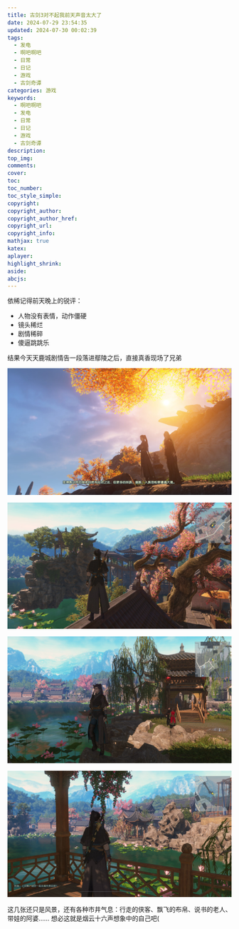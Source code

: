 ```yaml
---
title: 古剑3对不起我前天声音太大了
date: 2024-07-29 23:54:35
updated: 2024-07-30 00:02:39
tags:
  - 发电
  - 啊吧啊吧
  - 日常
  - 日记
  - 游戏
  - 古剑奇谭
categories: 游戏
keywords:
  - 啊吧啊吧
  - 发电
  - 日常
  - 日记
  - 游戏
  - 古剑奇谭
description: 
top_img:
comments:
cover:
toc:
toc_number:
toc_style_simple:
copyright:
copyright_author:
copyright_author_href:
copyright_url:
copyright_info:
mathjax: true
katex:
aplayer:
highlight_shrink:
aside:
abcjs:
---
```


依稀记得前天晚上的锐评：
+ 人物没有表情，动作僵硬
+ 镜头稀烂
+ 剧情稀碎
+ 傻逼跳跳乐

结果今天天鹿城剧情告一段落进鄢陵之后，直接真香现场了兄弟

![这还是在巽风谷](./../../files_/pics/post_pics/2024-07/2024-07-29古剑奇谭3/20240729224617_1.jpg)

![没见过世面的王上.jpg](./../../files_/pics/post_pics/2024-07/2024-07-29古剑奇谭3/20240729235040_1.jpg)

![鄢陵](./../../files_/pics/post_pics/2024-07/2024-07-29古剑奇谭3/20240729234735_1.jpg)

![鄢陵](./../../files_/pics/post_pics/2024-07/2024-07-29古剑奇谭3/20240729234751_1.jpg)

这几张还只是风景，还有各种市井气息：行走的侠客、飘飞的布帛、说书的老人、带娃的阿婆…… 想必这就是烟云十六声想象中的自己吧(

